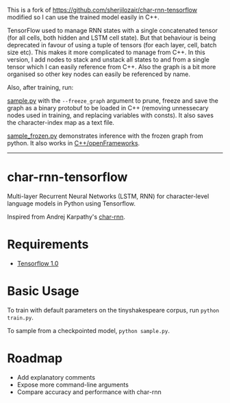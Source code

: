 This is a fork of https://github.com/sherjilozair/char-rnn-tensorflow modified so I can use the trained model easily in C++.

TensorFlow used to manage RNN states with a single concatenated tensor (for all cells, both hidden and LSTM cell state). But that behaviour is being deprecated in favour of using a tuple of tensors (for each layer, cell, batch size etc). This makes it more complicated to manage from C++. In this version, I add nodes to stack and unstack all states to and from a single tensor which I can easily reference from C++. Also the graph is a bit more organised so other key nodes can easily be referenced by name.

Also, after training, run:

[sample.py](https://github.com/memo/char-rnn-tensorflow/blob/master/save_graph.py) with the `--freeze_graph` argument to prune, freeze and save the graph as a binary protobuf to be loaded in C++ (removing unnessecary nodes used in training, and replacing variables with consts). It also saves the character-index map as a text file.

[sample_frozen.py](https://github.com/memo/char-rnn-tensorflow/blob/master/test_frozen.py) demonstrates inference with the frozen graph from python. It also works in [C++/openFrameworks](https://github.com/memo/ofxMSATensorFlow/blob/master/example-char-rnn/src/example-char-rnn.cpp). 

---
# char-rnn-tensorflow
Multi-layer Recurrent Neural Networks (LSTM, RNN) for character-level language models in Python using Tensorflow.

Inspired from Andrej Karpathy's [char-rnn](https://github.com/karpathy/char-rnn).

# Requirements
- [Tensorflow 1.0](http://www.tensorflow.org)

# Basic Usage
To train with default parameters on the tinyshakespeare corpus, run `python train.py`.

To sample from a checkpointed model, `python sample.py`.
# Roadmap
- Add explanatory comments
- Expose more command-line arguments
- Compare accuracy and performance with char-rnn
